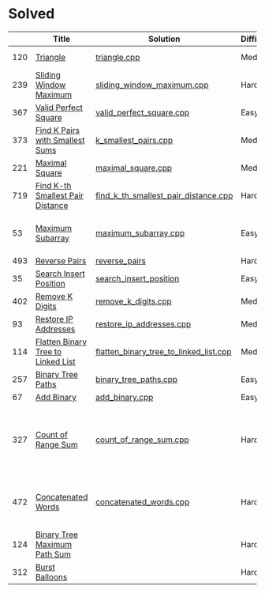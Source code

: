 Solved
========

| | Title | Solution | Difficulty |Key Point|
|---| --- | ---| --- |---|
|120|[Triangle](https://leetcode.com/problems/triangle/description)|[triangle.cpp](algorithms/triangle/triangle.cpp)|Medium| Dynamic Programming|
|239|[Sliding Window Maximum](https://leetcode.com/problems/sliding-window-maximum/description/)|[sliding_window_maximum.cpp](algorithms/sliding_window_maximum/sliding_window_maximum.cpp)|Hard| Monotonic Queue|
|367|[Valid Perfect Square](https://leetcode.com/problems/valid-perfect-square/description/)|[valid_perfect_square.cpp](algorithms/valid_perfect_square/valid_perfect_square.cpp)|Easy|Pay attention to the overflow problem.|
|373|[Find K Pairs with Smallest Sums](https://leetcode.com/problems/find-k-pairs-with-smallest-sums/description/)|[k_smallest_pairs.cpp](algorithms/find_k_pairs_with_smallest_sums/k_smallest_pairs.cpp)|Medium|Priority Queue / Heap|
|221|[Maximal Square](https://leetcode.com/problems/maximal-square/description/)|[maximal_square.cpp](algorithms/maximal_square/maximal_square.cpp)|Medium|Dynamic Programming|
|719|[Find K-th Smallest Pair Distance](https://leetcode.com/problems/find-k-th-smallest-pair-distance/description/)|[find_k_th_smallest_pair_distance.cpp](algorithms/find_k_th_smallest_pair_distance/find_k_th_smallest_pair_distance.cpp)|Hard|Bitmap|
|53|[Maximum Subarray](https://leetcode.com/problems/maximum-subarray/description/)|[maximum_subarray.cpp](algorithms/maximum_subarray/maximum_subarray.cpp)|Easy|Dynamic Programming/Devide and Conquer ([a reference](https://zh.wikipedia.org/wiki/%E6%9C%80%E5%A4%A7%E5%AD%90%E6%95%B0%E5%88%97%E9%97%AE%E9%A2%98))|
|493|[Reverse Pairs](https://leetcode.com/problems/reverse-pairs/description/)|[reverse_pairs](algorithms/reverse_pairs/reverse_pairs.cpp)|Hard|BIT/BST|
|35|[Search Insert Position](https://leetcode.com/problems/search-insert-position/description/)|[search_insert_position](algorithms/search_insert_position/search_insert_position.cpp)|Easy| Binary Search|
|402|[Remove K Digits](https://leetcode.com/problems/remove-k-digits/description/)|[remove_k_digits.cpp](algorithms/remove_k_digits/remove_k_digits.cpp)|Medium|Just analysis, and boundary cases|
|93|[Restore IP Addresses](https://leetcode.com/problems/restore-ip-addresses/description/)|[restore_ip_addresses.cpp](algorithms/restore_ip_addresses/restore_ip_addresses.cpp)|Medium|Just analysis, and boundary cases|
|114|[Flatten Binary Tree to Linked List](https://leetcode.com/problems/flatten-binary-tree-to-linked-list/description/)|[flatten_binary_tree_to_linked_list.cpp](algorithms/flatten_binary_tree_to_linked_list/flatten_binary_tree_to_linked_list.cpp)|Medium|traverse the binary tree|
|257|[Binary Tree Paths](https://leetcode.com/problems/binary-tree-paths/discuss/)|[binary_tree_paths.cpp](algorithms/binary_tree_paths/binary_tree_paths.cpp)|Easy|Nothing special, traverse the tree.|
|67|[Add Binary](https://leetcode.com/problems/add-binary/description/)|[add_binary.cpp](algorithms/add_binary/add_binary.cpp)|Easy|Nothing special|
|327|[Count of Range Sum](https://leetcode.com/problems/count-of-range-sum/description/)|[count_of_range_sum.cpp](algorithms/count_of_range_sum/count_of_range_sum.cpp)|Hard|[Merge Sort for "the two pointer problem"](https://discuss.leetcode.com/topic/33738/share-my-solution/18), the solution to this problem is very similar to 493. reverse pair.|
|472|[Concatenated Words](https://leetcode.com/problems/concatenated-words/description/)|[ concatenated_words.cpp](algorithms/concatenated_words/concatenated_words.cpp)|Hard|Dynamic programming, but this may not good enough, may be I can still try Trie tree.|
|124|[Binary Tree Maximum Path Sum](https://leetcode.com/problems/binary-tree-maximum-path-sum/description/)||Hard|
|312|[Burst Balloons](https://leetcode.com/problems/burst-balloons/description/)||Hard|
